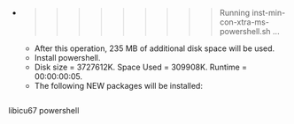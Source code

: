 * >>>>>>>>> Running inst-min-con-xtra-ms-powershell.sh ...
  * After this operation, 235 MB of additional disk space will be used.
  * Install powershell.
  * Disk size = 3727612K. Space Used = 309908K. Runtime = 00:00:00:05.
  * The following NEW packages will be installed:
  ```bash
libicu67 powershell
  ```
